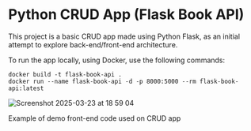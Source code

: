 # Python CRUD App (Flask Book API)

This project is a basic CRUD app made using Python Flask, as an initial attempt to explore back-end/front-end architecture.

To run the app locally, using Docker, use the following commands:

```
docker build -t flask-book-api .
docker run --name flask-book-api -d -p 8000:5000 --rm flask-book-api:latest
```

![Screenshot 2025-03-23 at 18 59 04](https://github.com/user-attachments/assets/bc599993-1309-4b65-a81f-a271eb08b45f)

Example of demo front-end code used on CRUD app
